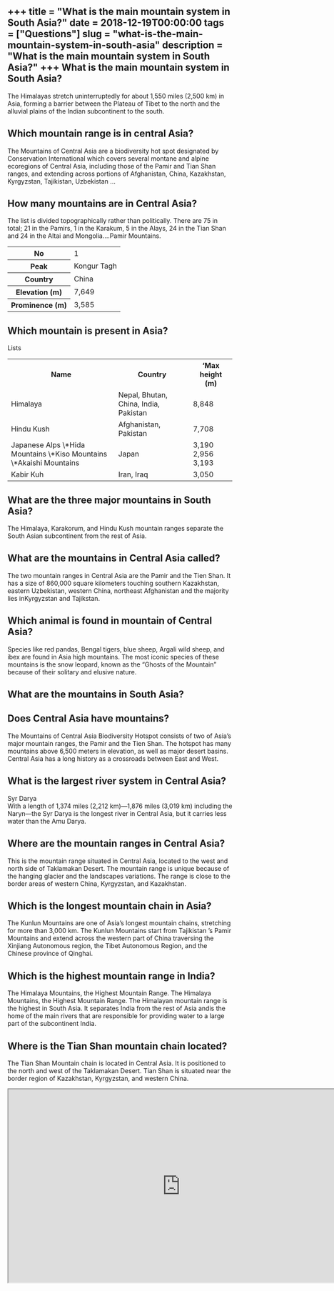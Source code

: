 +++
title = "What is the main mountain system in South Asia?"
date = 2018-12-19T00:00:00
tags = ["Questions"]
slug = "what-is-the-main-mountain-system-in-south-asia"
description = "What is the main mountain system in South Asia?"
+++
What is the main mountain system in South Asia?
-----------------------------------------------

The Himalayas stretch uninterruptedly for about 1,550 miles (2,500 km) in Asia, forming a barrier between the Plateau of Tibet to the north and the alluvial plains of the Indian subcontinent to the south.

Which mountain range is in central Asia?
----------------------------------------

The Mountains of Central Asia are a biodiversity hot spot designated by Conservation International which covers several montane and alpine ecoregions of Central Asia, including those of the Pamir and Tian Shan ranges, and extending across portions of Afghanistan, China, Kazakhstan, Kyrgyzstan, Tajikistan, Uzbekistan …

How many mountains are in Central Asia?
---------------------------------------

The list is divided topographically rather than politically. There are 75 in total; 21 in the Pamirs, 1 in the Karakum, 5 in the Alays, 24 in the Tian Shan and 24 in the Altai and Mongolia….Pamir Mountains.

<table><tr><th>No</th><td>1</td></tr><tr><th>Peak</th><td>Kongur Tagh</td></tr><tr><th>Country</th><td>China</td></tr><tr><th>Elevation (m)</th><td>7,649</td></tr><tr><th>Prominence (m)</th><td>3,585</td></tr></table>

Which mountain is present in Asia?
----------------------------------

Lists

<table><tr><th>Name</th><th>Country</th><th>‘Max height (m)</th></tr><tr><td>Himalaya</td><td>Nepal, Bhutan, China, India, Pakistan</td><td>8,848</td></tr><tr><td>Hindu Kush</td><td>Afghanistan, Pakistan</td><td>7,708</td></tr><tr><td>Japanese Alps \*Hida Mountains \*Kiso Mountains \*Akaishi Mountains</td><td>Japan</td><td>3,190 2,956 3,193</td></tr><tr><td>Kabir Kuh</td><td>Iran, Iraq</td><td>3,050</td></tr></table>

What are the three major mountains in South Asia?
-------------------------------------------------

The Himalaya, Karakorum, and Hindu Kush mountain ranges separate the South Asian subcontinent from the rest of Asia.

What are the mountains in Central Asia called?
----------------------------------------------

The two mountain ranges in Central Asia are the Pamir and the Tien Shan. It has a size of 860,000 square kilometers touching southern Kazakhstan, eastern Uzbekistan, western China, northeast Afghanistan and the majority lies inKyrgyzstan and Tajikstan.

Which animal is found in mountain of Central Asia?
--------------------------------------------------

Species like red pandas, Bengal tigers, blue sheep, Argali wild sheep, and ibex are found in Asia high mountains. The most iconic species of these mountains is the snow leopard, known as the “Ghosts of the Mountain” because of their solitary and elusive nature.

What are the mountains in South Asia?
-------------------------------------

Does Central Asia have mountains?
---------------------------------

The Mountains of Central Asia Biodiversity Hotspot consists of two of Asia’s major mountain ranges, the Pamir and the Tien Shan. The hotspot has many mountains above 6,500 meters in elevation, as well as major desert basins. Central Asia has a long history as a crossroads between East and West.

What is the largest river system in Central Asia?
-------------------------------------------------

Syr Darya  
With a length of 1,374 miles (2,212 km)—1,876 miles (3,019 km) including the Naryn—the Syr Darya is the longest river in Central Asia, but it carries less water than the Amu Darya.

Where are the mountain ranges in Central Asia?
----------------------------------------------

This is the mountain range situated in Central Asia, located to the west and north side of Taklamakan Desert. The mountain range is unique because of the hanging glacier and the landscapes variations. The range is close to the border areas of western China, Kyrgyzstan, and Kazakhstan.

Which is the longest mountain chain in Asia?
--------------------------------------------

The Kunlun Mountains are one of Asia’s longest mountain chains, stretching for more than 3,000 km. The Kunlun Mountains start from Tajikistan ’s Pamir Mountains and extend across the western part of China traversing the Xinjiang Autonomous region, the Tibet Autonomous Region, and the Chinese province of Qinghai.

Which is the highest mountain range in India?
---------------------------------------------

The Himalaya Mountains, the Highest Mountain Range. The Himalaya Mountains, the Highest Mountain Range. The Himalayan mountain range is the highest in South Asia. It separates India from the rest of Asia andis the home of the main rivers that are responsible for providing water to a large part of the subcontinent India.

Where is the Tian Shan mountain chain located?
----------------------------------------------

The Tian Shan Mountain chain is located in Central Asia. It is positioned to the north and west of the Taklamakan Desert. Tian Shan is situated near the border region of Kazakhstan, Kyrgyzstan, and western China.

<iframe allow="accelerometer; autoplay; clipboard-write; encrypted-media; gyroscope; picture-in-picture" allowfullscreen="" class="__youtube_prefs__  epyt-is-override  no-lazyload" data-no-lazy="1" data-origheight="433" data-origwidth="770" data-skipgform_ajax_framebjll="" height="433" id="_ytid_52953" loading="lazy" src="https://www.youtube.com/embed/vgJPVpOHAb4?enablejsapi=1&autoplay=0&cc_load_policy=0&cc_lang_pref=&iv_load_policy=1&loop=0&modestbranding=0&rel=1&fs=1&playsinline=0&autohide=2&theme=dark&color=red&controls=1&" title="YouTube player" width="770"></iframe>